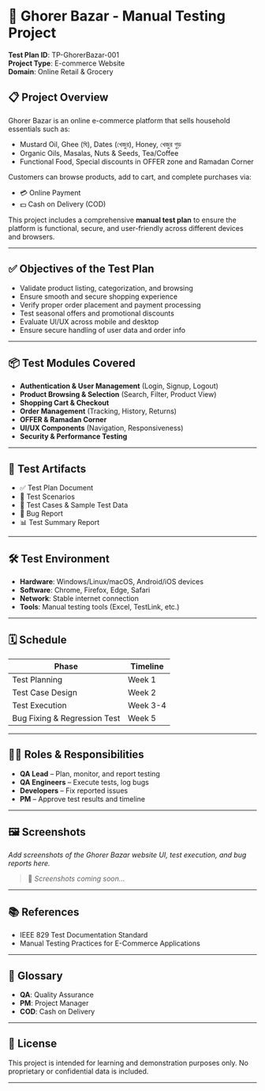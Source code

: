 # 🛒 Ghorer Bazar - Manual Testing Project

**Test Plan ID**: TP-GhorerBazar-001  
**Project Type**: E-commerce Website  
**Domain**: Online Retail & Grocery  

## 📋 Project Overview

Ghorer Bazar is an online e-commerce platform that sells household essentials such as:
- Mustard Oil, Ghee (ঘি), Dates (খেজুর), Honey, খেজুর গুড়
- Organic Oils, Masalas, Nuts & Seeds, Tea/Coffee
- Functional Food, Special discounts in OFFER zone and Ramadan Corner

Customers can browse products, add to cart, and complete purchases via:
- 💳 Online Payment  
- 💵 Cash on Delivery (COD)

This project includes a comprehensive **manual test plan** to ensure the platform is functional, secure, and user-friendly across different devices and browsers.

---

## ✅ Objectives of the Test Plan

- Validate product listing, categorization, and browsing
- Ensure smooth and secure shopping experience
- Verify proper order placement and payment processing
- Test seasonal offers and promotional discounts
- Evaluate UI/UX across mobile and desktop
- Ensure secure handling of user data and order info

---

## 📦 Test Modules Covered

- **Authentication & User Management** (Login, Signup, Logout)
- **Product Browsing & Selection** (Search, Filter, Product View)
- **Shopping Cart & Checkout**
- **Order Management** (Tracking, History, Returns)
- **OFFER & Ramadan Corner**
- **UI/UX Components** (Navigation, Responsiveness)
- **Security & Performance Testing**

---

## 🧪 Test Artifacts

- ✅ Test Plan Document  
- 🧾 Test Scenarios  
- 🧪 Test Cases & Sample Test Data  
- 🐞 Bug Report  
- 📊 Test Summary Report

---

## 🛠️ Test Environment

- **Hardware**: Windows/Linux/macOS, Android/iOS devices  
- **Software**: Chrome, Firefox, Edge, Safari  
- **Network**: Stable internet connection  
- **Tools**: Manual testing tools (Excel, TestLink, etc.)

---

## 🗓️ Schedule

| Phase                          | Timeline    |
|-------------------------------|-------------|
| Test Planning                 | Week 1      |
| Test Case Design             | Week 2      |
| Test Execution               | Week 3-4    |
| Bug Fixing & Regression Test | Week 5      |

---

## 👨‍💻 Roles & Responsibilities

- **QA Lead** – Plan, monitor, and report testing  
- **QA Engineers** – Execute tests, log bugs  
- **Developers** – Fix reported issues  
- **PM** – Approve test results and timeline

---

## 🖼️ Screenshots

*Add screenshots of the Ghorer Bazar website UI, test execution, and bug reports here.*

> 📌 _Screenshots coming soon..._

---

## 📚 References

- IEEE 829 Test Documentation Standard  
- Manual Testing Practices for E-Commerce Applications  

---

## 📌 Glossary

- **QA**: Quality Assurance  
- **PM**: Project Manager  
- **COD**: Cash on Delivery  

---

## 🔐 License

This project is intended for learning and demonstration purposes only. No proprietary or confidential data is included.

---
